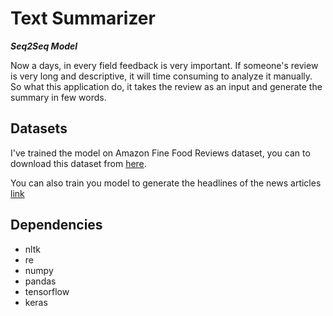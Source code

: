 # Text Summarizer
***Seq2Seq Model***

Now a days, in every field feedback is very important. If someone's review is very long and descriptive, it will time consuming to analyze it manually.
So what this application do, it takes the review as an input and generate the summary in few words. <br />

## Datasets
I've trained the model on Amazon Fine Food Reviews dataset, you can to download this dataset from [here](https://www.kaggle.com/snap/amazon-fine-food-reviews).

You can also train you model to generate the headlines of the news articles [link](https://www.kaggle.com/snapcrack/all-the-news) 

## Dependencies
* nltk
* re
* numpy
* pandas
* tensorflow
* keras
